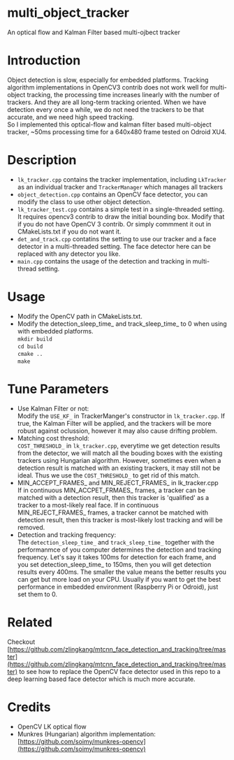 # multi_object_tracker
An optical flow and Kalman Filter based multi-ojbect tracker

# Introduction
Object detection is slow, especially for embedded platforms. Tracking algorithm implementations in OpenCV3 contrib does not work well
 for multi-object tracking, the processing time increases linearly with the number of trackers. And they are all long-term tracking 
 oriented. When we have detection every once a while, we do not need the trackers to be that accurate, and we need high speed tracking.  
 So I implemented this optical-flow and kalman filter based multi-object tracker, ~50ms processing time for a 640x480 frame tested on Odroid XU4.

# Description
* `lk_tracker.cpp` contains the tracker implementation, including `LkTracker` as an individual tracker and `TrackerManager` which manages all trackers
* `object_detection.cpp` contains an OpenCV face detector, you can modify the class to use other object detection. 
* `lk_tracker_test.cpp` contains a simple test in a single-threaded setting. It requires opencv3 contrib to draw the initial bounding box. 
Modify that if you do not have OpenCV 3 contrib. Or simply commment it out in CMakeLists.txt if you do not want it.
* `det_and_track.cpp` contatins the setting to use our tracker and a face detector in a multi-threaded setting. The face detector here can be
replaced with any detector you like.
* `main.cpp` contains the usage of the detection and tracking in multi-thread setting.

# Usage
* Modify the OpenCV path in CMakeLists.txt.
* Modify the detection_sleep_time_ and track_sleep_time_ to 0 when using with embedded platforms.  
``mkdir build``  
``cd build``  
``cmake ..``  
``make``  

# Tune Parameters  
* Use Kalman Filter or not:  
Modify the `USE_KF_` in TrackerManger's constructor in `lk_tracker.cpp`. If true, the Kalman Filter will be applied, and the trackers will be more robust against oclussion, however it may also cause drifting problem.  
* Matching cost threshold:  
`COST_THRESHOLD_` in `lk_tracker.cpp`, everytime we get detection results from the detector, we will match all the bouding boxes with the existing trackers using Hungarian algorithm. However, sometimes even when a detection result is matched with an existing trackers, it may still not be ideal. Thus we use the `COST_THRESHOLD_` to get rid of this match.
* MIN_ACCEPT_FRAMES_ and MIN_REJECT_FRAMES_ in lk_tracker.cpp  
If in continuous MIN_ACCPET_FRMAES_ frames, a tracker can be matched with a detection result, then this tracker is 'qualified' as a tracker to a most-likely real face. If in continuous MIN_REJECT_FRAMES_ frames, a tracker cannot be matched with detection result, then this tracker is most-likely lost tracking and will be removed.   
* Detection and tracking frequency:  
The `detection_sleep_time_` and `track_sleep_time_` together with the performanmce of you computer determines the detection and tracking frequency. Let's say it takes 100ms for detection for each frame, and you set detection_sleep_time_ to 150ms, then you will get detection results every 400ms. The smaller the value means the better results you can get but more load on your CPU. Usually if you want to get the best performance in embedded environment (Raspberry Pi or Odroid), just set them to 0.

# Related  
Checkout [https://github.com/zlingkang/mtcnn_face_detection_and_tracking/tree/master](https://github.com/zlingkang/mtcnn_face_detection_and_tracking/tree/master) to see how to replace the OpenCV face detector used in this repo to a deep learning based face detector which is much more accurate.

# Credits  
* OpenCV LK optical flow  
* Munkres (Hungarian) algorithm implementation: [https://github.com/soimy/munkres-opencv](https://github.com/soimy/munkres-opencv)
